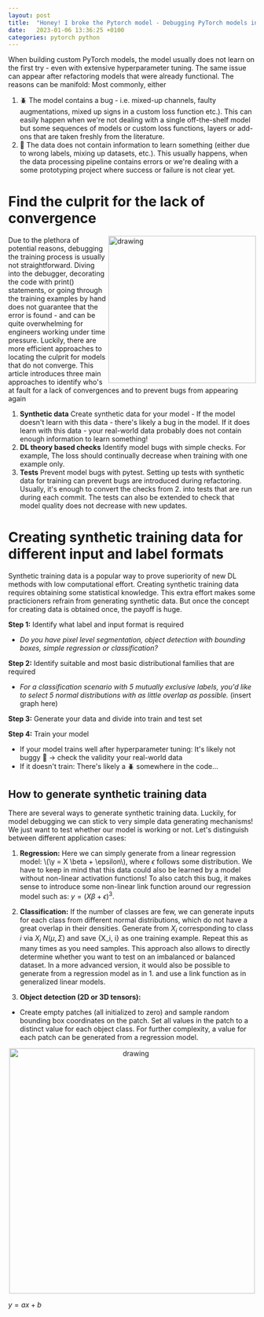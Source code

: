 ```yaml
---
layout: post
title:  "Honey! I broke the Pytorch model - Debugging PyTorch models in a structured manner"
date:   2023-01-06 13:36:25 +0100
categories: pytorch python
---
```


When building custom PyTorch models, the model usually does not learn on the first try - even with extensive hyperparameter tuning. The same issue can appear after refactoring models that were already functional.
The reasons can be manifold: Most commonly, either 
1. 🪲 The model contains a bug - i.e. mixed-up channels, faulty augmentations, mixed up signs in a custom loss function etc.). This can easily happen when we're not dealing with a single off-the-shelf model but some sequences of models or custom loss functions, layers or add-ons that are taken freshly from the literature.
2. 💾 The data does not contain information to learn something (either due to wrong labels, mixing up datasets, etc.). This usually happens, when the data processing pipeline contains errors or we're dealing with a some prototyping project where success or failure is not clear yet.

# Find the culprit for the lack of convergence
<img align="right" src="https://clarahoffmann.github.io/clarahoffmann/images/debug_data_seagull.jpg" alt="drawing" style="width:300px;"  >

Due to the plethora of potential reasons, debugging the training process is usually not straightforward. Diving into the debugger, decorating the code with print() statements, or going through the training examples by hand does not guarantee that the error is found - and can be quite overwhelming for engineers working under time pressure.
Luckily, there are more efficient approaches to locating the culprit for models that do not converge. This article introduces three main approaches to identify who's at fault for a lack of convergences and to prevent bugs from appearing again

1. **Synthetic data** Create synthetic data for your model - If the model doesn't learn with this data - there's likely a bug in the model. If it does learn with this data - your real-world data probably does not contain enough information to learn something!
2. **DL theory based checks**  Identify model bugs with simple checks. For example, The loss should continually decrease when training with one example only.
3. **Tests** Prevent model bugs with pytest. Setting up tests with synthetic data for training can prevent bugs are introduced during refactoring. Usually, it's enough to convert the checks from 2. into tests that are run during each commit. The tests can also be extended to check that model quality does not decrease with new updates.




# Creating synthetic training data for different input and label formats
Synthetic training data is a popular way to prove superiority of new DL methods with low computational effort. Creating synthetic training data requires obtaining some statistical knowledge. This extra effort makes some practicioners refrain from generating synthetic data. But once the concept for creating data is obtained once, the payoff is huge.


**Step 1:** Identify what label and input format is required
- *Do you have pixel level segmentation, object detection with bounding boxes, simple regression or classification?*

**Step 2:** Identify suitable and most basic distributional families that are required
- *For a classification scenario with 5 mutually exclusive labels, you'd like to select 5 normal distributions with as little overlap as possible.* (insert graph here)

**Step 3:** Generate your data and divide into train and test set

**Step 4:** Train your model
- If your model trains well after hyperparameter tuning: It's likely not buggy 🎉 -> check the validity your real-world data
- If it doesn't train: There's likely a 🪲 somewhere in the code...


## How to generate synthetic training data
There are several ways to generate synthetic training data. Luckily, for model debugging we can stick to very simple data generating mechanisms! We just want to test whether our model is working or not.
Let's distinguish between different application cases:

1. **Regression:**  Here we can simply generate from a linear regression model: \\(\y = X \beta + \epsilon\\), 
where $\epsilon$ follows some distribution. We have to keep in mind that this data could also be learned by a model without non-linear activation functions! To also catch this bug, it makes sense to introduce some non-linear link function around our regression model such as: $y = (X \beta + \epsilon)^3$. 

2. **Classification:** If the number of classes are few, we can generate inputs for each class from different normal distributions, which do not have a great overlap in their densities. Generate from $X_i$ corresponding to class $i$ via $X_i ~ N(\mu, \Sigma)$ and save {X_i, i} as one training example. Repeat this as many times as you need samples. This approach also allows to directly determine whether you want to test on an imbalanced or balanced dataset. In a more advanced version, it would also be possible to generate from a regression model as in 1. and use a link function as in generalized linear models.

3. **Object detection (2D or 3D tensors):**
- Create empty patches (all initialized to zero) and sample random bounding box coordinates on the patch. Set all values in the patch to a distinct value for each object class. For further complexity, a value for each patch can be generated from a regression model.

<p align="center">
<img  src="https://clarahoffmann.github.io/clarahoffmann/images/object_detection_generate_data.png" alt="drawing" style="width:500px;"  >
</p>


$y=ax+b$

